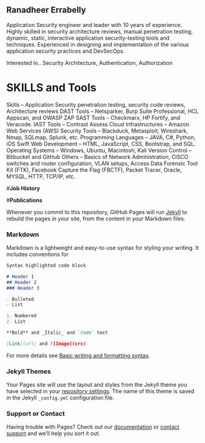 ## Ranadheer Errabelly
Application Security engineer and leader with 10 years of experience. Highly skilled in security architecture reviews, manual penetration testing, dynamic, static, interactive application security-testing tools and techniques. Experienced in designing and implementation of the various application security practices and DevSecOps.

Interested In..
Security Architecture, Authentication, Authorization

# **SKILLS and Tools**
 Skills – Application Security penetration testing, security code reviews, Architecture reviews
 DAST Tools – Netsparker, Burp Suite Professional, HCL Appscan, and OWASP ZAP
 SAST Tools – Checkmarx, HP Fortify, and Veracode.
 IAST Tools – Contrast Assess
 Cloud Infrastructures – Amazon Web Services (AWS)
 Security Tools – Blackduck, Metasploit, Wireshark, Nmap, SQLmap, Splunk, etc.
 Programming Languages – JAVA, C#, Python, iOS Swift
 Web Development – HTML, JavaScript, CSS, Bootstrap, and SQL.
Operating Systems – Windows, Ubuntu, Macintosh, Kali
Version Control – Bitbucket and GitHub
Others – Basics of Network Administration, CISCO switches and router configuration, VLAN setups, Access Data Forensic Tool Kit (FTK), Facebook Capture the Flag (FBCTF), Packet Tracer, Oracle, MYSQL, HTTP, TCP/IP, etc.

#**Job History**

#**Publications**

Whenever you commit to this repository, GitHub Pages will run [Jekyll](https://jekyllrb.com/) to rebuild the pages in your site, from the content in your Markdown files.

### Markdown

Markdown is a lightweight and easy-to-use syntax for styling your writing. It includes conventions for

```markdown
Syntax highlighted code block

# Header 1
## Header 2
### Header 3

- Bulleted
- List

1. Numbered
2. List

**Bold** and _Italic_ and `Code` text

[Link](url) and ![Image](src)
```

For more details see [Basic writing and formatting syntax](https://docs.github.com/en/github/writing-on-github/getting-started-with-writing-and-formatting-on-github/basic-writing-and-formatting-syntax).

### Jekyll Themes

Your Pages site will use the layout and styles from the Jekyll theme you have selected in your [repository settings](https://github.com/rerrabelly/rerrabelly.github.io/settings/pages). The name of this theme is saved in the Jekyll `_config.yml` configuration file.

### Support or Contact

Having trouble with Pages? Check out our [documentation](https://docs.github.com/categories/github-pages-basics/) or [contact support](https://support.github.com/contact) and we’ll help you sort it out.
